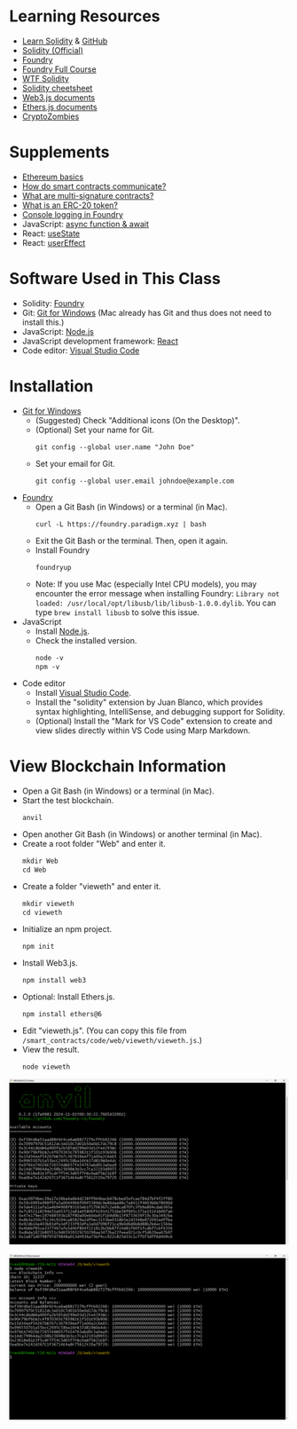 # Learning Resources
+ [Learn Solidity](https://www.alchemy.com/university/courses/solidity) & [GitHub](https://github.com/alchemyplatform/learn-solidity-presentations)
+ [Solidity (Official)](https://soliditylang.org/)
+ [Foundry](https://book.getfoundry.sh/)
+ [Foundry Full Course](https://github.com/Cyfrin/foundry-full-course-cu)
+ [WTF Solidity](https://github.com/AmazingAng/WTF-Solidity)
+ [Solidity cheetsheet](https://docs.soliditylang.org/en/v0.8.28/cheatsheet.html)
+ [Web3.js documents](https://docs.web3js.org/)
+ [Ethers.js documents](https://docs.ethers.org/v6/)
+ [CryptoZombies](https://cryptozombies.io/)

# Supplements
+ [Ethereum basics](https://docs.alchemy.com/docs/ethereum-basics)
+ [How do smart contracts communicate?](https://docs.alchemy.com/docs/smart-contract-communication)
+ [What are multi-signature contracts?](https://docs.alchemy.com/docs/multi-sig-contracts)
+ [What is an ERC-20 token?](https://docs.alchemy.com/docs/what-is-erc-20)
+ [Console logging in Foundry](https://book.getfoundry.sh/reference/forge-std/console-log)
+ JavaScript: [async function & await](https://www.casper.tw/development/2020/10/16/async-await/)
+ React: [useState](https://react.dev/reference/react/useState)
+ React: [userEffect](https://react.dev/reference/react/useEffect)

# Software Used in This Class
+ Solidity: [Foundry](https://book.getfoundry.sh/)
+ Git: [Git for Windows](https://gitforwindows.org/) (Mac already has Git and thus does not need to install this.)
+ JavaScript: [Node.js](https://nodejs.org/en/download/prebuilt-installer)
+ JavaScript development framework: [React](https://react.dev/)
+ Code editor: [Visual Studio Code](https://code.visualstudio.com/)

# Installation
+ [Git for Windows](https://gitforwindows.org/)
  - (Suggested) Check "Additional icons (On the Desktop)".
  - (Optional) Set your name for Git.
    ```
    git config --global user.name "John Doe"
    ```
  - Set your email for Git.
    ```
    git config --global user.email johndoe@example.com
    ```
+ [Foundry](https://book.getfoundry.sh/)
  - Open a Git Bash (in Windows) or a terminal (in Mac).
    ```
    curl -L https://foundry.paradigm.xyz | bash
    ```
  - Exit the Git Bash or the terminal. Then, open it again.
  - Install Foundry
    ```
    foundryup
    ```
  - Note: If you use Mac (especially Intel CPU models), you may encounter the error message when installing Foundry: `Library not loaded: /usr/local/opt/libusb/lib/libusb-1.0.0.dylib`. You can type `brew install libusb` to solve this issue.
+ JavaScript
  - Install [Node.js](https://nodejs.org/en/download/prebuilt-installer).
  - Check the installed version.
    ```
    node -v
    npm -v
    ```
+ Code editor
  - Install [Visual Studio Code](https://code.visualstudio.com/).
  - Install the "solidity" extension by Juan Blanco, which provides syntax highlighting, IntelliSense, and debugging support for Solidity.
  - (Optional) Install the "Mark for VS Code" extension to create and view slides directly within VS Code using Marp Markdown.

# View Blockchain Information
+ Open a Git Bash (in Windows) or a terminal (in Mac).
+ Start the test blockchain.
  ```
  anvil
  ```
+ Open another Git Bash (in Windows) or another terminal (in Mac).
+ Create a root folder "Web" and enter it.
  ```
  mkdir Web
  cd Web
  ```
+ Create a folder "vieweth" and enter it.
  ```
  mkdir vieweth
  cd vieweth
  ```
+ Initialize an npm project.
  ```
  npm init
  ```
+ Install Web3.js.
  ```
  npm install web3
  ```
+ Optional: Install Ethers.js.
  ```
  npm install ethers@6
  ```
+ Edit "vieweth.js".
  (You can copy this file from `/smart_contracts/code/web/vieweth/vieweth.js`.)
+ View the result.
  ```
  node vieweth
  ```

![image](/smart_contracts/image/anvil.png)

![image](/smart_contracts/image/vieweth.png)
